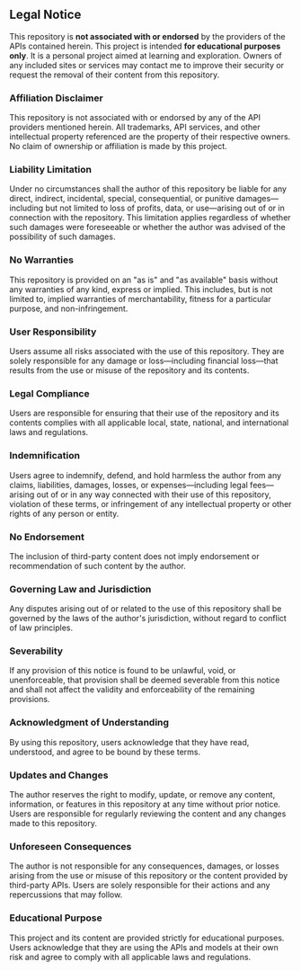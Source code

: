 ## Legal Notice

This repository is **not associated with or endorsed** by the providers of the APIs contained herein. This project is intended **for educational purposes only**. It is a personal project aimed at learning and exploration. Owners of any included sites or services may contact me to improve their security or request the removal of their content from this repository.

### **Affiliation Disclaimer**

This repository is not associated with or endorsed by any of the API providers mentioned herein. All trademarks, API services, and other intellectual property referenced are the property of their respective owners. No claim of ownership or affiliation is made by this project.

### **Liability Limitation**

Under no circumstances shall the author of this repository be liable for any direct, indirect, incidental, special, consequential, or punitive damages—including but not limited to loss of profits, data, or use—arising out of or in connection with the repository. This limitation applies regardless of whether such damages were foreseeable or whether the author was advised of the possibility of such damages.

### **No Warranties**

This repository is provided on an "as is" and "as available" basis without any warranties of any kind, express or implied. This includes, but is not limited to, implied warranties of merchantability, fitness for a particular purpose, and non-infringement.

### **User Responsibility**

Users assume all risks associated with the use of this repository. They are solely responsible for any damage or loss—including financial loss—that results from the use or misuse of the repository and its contents.

### **Legal Compliance**

Users are responsible for ensuring that their use of the repository and its contents complies with all applicable local, state, national, and international laws and regulations.

### **Indemnification**

Users agree to indemnify, defend, and hold harmless the author from any claims, liabilities, damages, losses, or expenses—including legal fees—arising out of or in any way connected with their use of this repository, violation of these terms, or infringement of any intellectual property or other rights of any person or entity.

### **No Endorsement**

The inclusion of third-party content does not imply endorsement or recommendation of such content by the author.

### **Governing Law and Jurisdiction**

Any disputes arising out of or related to the use of this repository shall be governed by the laws of the author's jurisdiction, without regard to conflict of law principles.

### **Severability**

If any provision of this notice is found to be unlawful, void, or unenforceable, that provision shall be deemed severable from this notice and shall not affect the validity and enforceability of the remaining provisions.

### **Acknowledgment of Understanding**

By using this repository, users acknowledge that they have read, understood, and agree to be bound by these terms.

### **Updates and Changes**

The author reserves the right to modify, update, or remove any content, information, or features in this repository at any time without prior notice. Users are responsible for regularly reviewing the content and any changes made to this repository.

### **Unforeseen Consequences**

The author is not responsible for any consequences, damages, or losses arising from the use or misuse of this repository or the content provided by third-party APIs. Users are solely responsible for their actions and any repercussions that may follow.

### **Educational Purpose**

This project and its content are provided strictly for educational purposes. Users acknowledge that they are using the APIs and models at their own risk and agree to comply with all applicable laws and regulations.
